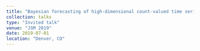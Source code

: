 ```yaml
---
title: "Bayesian forecasting of high-dimensional count-valued time series: Massive data in consumer sales forecasting"
collection: talks
type: "Invited talk"
venue: "JSM 2019"
date: 2019-07-01
location: "Denver, CO"
---
```


